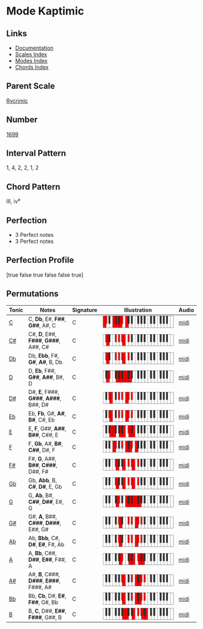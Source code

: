 # Mode Kaptimic

## Links

- [Documentation](index.md)
- [Scales Index](Scales.md)
- [Modes Index](Modes.md)
- [Chords Index](Chords.md)

## Parent Scale

[Rycrimic](ScaleRycrimic.md)

## Number

[1699](https://ianring.com/musictheory/scales/1699)

## Interval Pattern

1, 4, 2, 2, 1, 2

## Chord Pattern

III, iv⁰

## Perfection

- 3 Perfect notes
- 3 Perfect notes

## Perfection Profile

[true false true false false true]

## Permutations

| Tonic | Notes | Signature | Illustration | Audio |
|-------|-------|-----------|--------------|-------|
| [C](ModeCNaturalKaptimic.md) | C, **Db**, E#, **F##**, **G##**, A#, C | C | ![CNaturalKaptimic](ModeCNaturalKaptimic.png) | [midi](https://github.com/edipermadi/music/blob/main/docs/ModeCNaturalKaptimic.mid?raw=true) |
| [C#](ModeCSharpKaptimic.md) | C#, **D**, E##, **F###**, **G###**, A##, C# | C | ![CSharpKaptimic](ModeCSharpKaptimic.png) | [midi](https://github.com/edipermadi/music/blob/main/docs/ModeCSharpKaptimic.mid?raw=true) |
| [Db](ModeDFlatKaptimic.md) | Db, **Ebb**, F#, **G#**, **A#**, B, Db | C | ![DFlatKaptimic](ModeDFlatKaptimic.png) | [midi](https://github.com/edipermadi/music/blob/main/docs/ModeDFlatKaptimic.mid?raw=true) |
| [D](ModeDNaturalKaptimic.md) | D, **Eb**, F##, **G##**, **A##**, B#, D | C | ![DNaturalKaptimic](ModeDNaturalKaptimic.png) | [midi](https://github.com/edipermadi/music/blob/main/docs/ModeDNaturalKaptimic.mid?raw=true) |
| [D#](ModeDSharpKaptimic.md) | D#, **E**, F###, **G###**, **A###**, B##, D# | C | ![DSharpKaptimic](ModeDSharpKaptimic.png) | [midi](https://github.com/edipermadi/music/blob/main/docs/ModeDSharpKaptimic.mid?raw=true) |
| [Eb](ModeEFlatKaptimic.md) | Eb, **Fb**, G#, **A#**, **B#**, C#, Eb | C | ![EFlatKaptimic](ModeEFlatKaptimic.png) | [midi](https://github.com/edipermadi/music/blob/main/docs/ModeEFlatKaptimic.mid?raw=true) |
| [E](ModeENaturalKaptimic.md) | E, **F**, G##, **A##**, **B##**, C##, E | C | ![ENaturalKaptimic](ModeENaturalKaptimic.png) | [midi](https://github.com/edipermadi/music/blob/main/docs/ModeENaturalKaptimic.mid?raw=true) |
| [F](ModeFNaturalKaptimic.md) | F, **Gb**, A#, **B#**, **C##**, D#, F | C | ![FNaturalKaptimic](ModeFNaturalKaptimic.png) | [midi](https://github.com/edipermadi/music/blob/main/docs/ModeFNaturalKaptimic.mid?raw=true) |
| [F#](ModeFSharpKaptimic.md) | F#, **G**, A##, **B##**, **C###**, D##, F# | C | ![FSharpKaptimic](ModeFSharpKaptimic.png) | [midi](https://github.com/edipermadi/music/blob/main/docs/ModeFSharpKaptimic.mid?raw=true) |
| [Gb](ModeGFlatKaptimic.md) | Gb, **Abb**, B, **C#**, **D#**, E, Gb | C | ![GFlatKaptimic](ModeGFlatKaptimic.png) | [midi](https://github.com/edipermadi/music/blob/main/docs/ModeGFlatKaptimic.mid?raw=true) |
| [G](ModeGNaturalKaptimic.md) | G, **Ab**, B#, **C##**, **D##**, E#, G | C | ![GNaturalKaptimic](ModeGNaturalKaptimic.png) | [midi](https://github.com/edipermadi/music/blob/main/docs/ModeGNaturalKaptimic.mid?raw=true) |
| [G#](ModeGSharpKaptimic.md) | G#, **A**, B##, **C###**, **D###**, E##, G# | C | ![GSharpKaptimic](ModeGSharpKaptimic.png) | [midi](https://github.com/edipermadi/music/blob/main/docs/ModeGSharpKaptimic.mid?raw=true) |
| [Ab](ModeAFlatKaptimic.md) | Ab, **Bbb**, C#, **D#**, **E#**, F#, Ab | C | ![AFlatKaptimic](ModeAFlatKaptimic.png) | [midi](https://github.com/edipermadi/music/blob/main/docs/ModeAFlatKaptimic.mid?raw=true) |
| [A](ModeANaturalKaptimic.md) | A, **Bb**, C##, **D##**, **E##**, F##, A | C | ![ANaturalKaptimic](ModeANaturalKaptimic.png) | [midi](https://github.com/edipermadi/music/blob/main/docs/ModeANaturalKaptimic.mid?raw=true) |
| [A#](ModeASharpKaptimic.md) | A#, **B**, C###, **D###**, **E###**, F###, A# | C | ![ASharpKaptimic](ModeASharpKaptimic.png) | [midi](https://github.com/edipermadi/music/blob/main/docs/ModeASharpKaptimic.mid?raw=true) |
| [Bb](ModeBFlatKaptimic.md) | Bb, **Cb**, D#, **E#**, **F##**, G#, Bb | C | ![BFlatKaptimic](ModeBFlatKaptimic.png) | [midi](https://github.com/edipermadi/music/blob/main/docs/ModeBFlatKaptimic.mid?raw=true) |
| [B](ModeBNaturalKaptimic.md) | B, **C**, D##, **E##**, **F###**, G##, B | C | ![BNaturalKaptimic](ModeBNaturalKaptimic.png) | [midi](https://github.com/edipermadi/music/blob/main/docs/ModeBNaturalKaptimic.mid?raw=true) |

